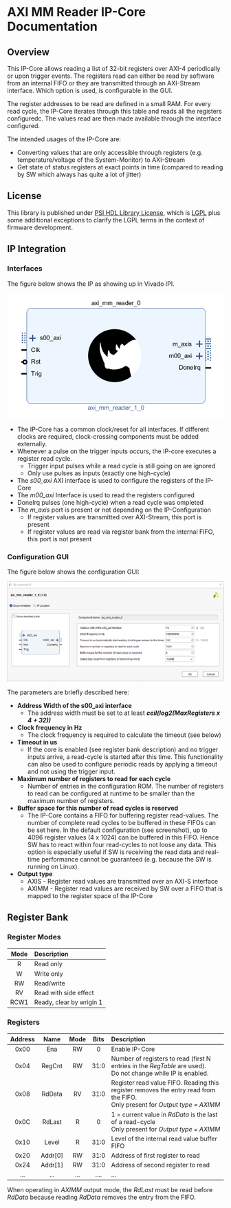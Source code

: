 # AXI MM Reader IP-Core Documentation

## Overview

This IP-Core allows reading a list of 32-bit registers over AXI-4 periodically or upon trigger events. The registers read can either be read by software from an internal FIFO or they are transmitted through an AXI-Stream interface. Which option is used, is configurable in the GUI.

The register addresses to be read are defined in a small RAM. For every read cycle, the IP-Core iterates through this table and reads all the registers configuredc. The values read are then made available through the interface configured.

The intended usages of the IP-Core are:
* Converting values that are only accessible through registers (e.g. temperature/voltage of the System-Monitor) to AXI-Stream
* Get state of status registers at exact points in time (compared to reading by SW which always has quite a lot of jitter)

## License
This library is published under [PSI HDL Library License](License.txt), which is [LGPL](LGPL2_1.txt) plus some additional exceptions to clarify the LGPL terms in the context of firmware development.

## IP Integration

### Interfaces

The figure below shows the IP as showing up in Vivado IPI.

![ipi-component](./pics/ipi-component.png)

* The IP-Core has a common clock/reset for all interfaces. If different clocks are required, clock-crossing components must be added externally.
* Whenever a pulse on the trigger inputs occurs, the IP-core executes a register read cycle.
  * Trigger input pulses while a read cycle is still going on are ignored
  * Only use pulses as inputs (exactly one high-cycle)
* The *s00\_axi* AXI interface is used to configure the registers of the IP-Core
* The *m00\_axi* Interface is used to read the registers configured
* DoneIrq pulses (one high-cycle) when a read cycle was ompleted
* The *m\_axis* port is present or not depending on the IP-Configuration
  * If register values are transmitted over AXI-Stream, this port is present
  * If register values are read via register bank from the internal FIFO, this port is not present

### Configuration GUI

The figure below shows the configuration GUI:

![ipi-gui](./pics/ipi-gui.png)

The parameters are briefly described here:
* **Address Width of the s00_axi interface**
  * The address width must be set to at least **_ceil(log2(MaxRegisters x 4 + 32))_** 
* **Clock frequency in Hz**
  * The clock frequency is required to calculate the timeout (see below)
* **Timeout in us**
  * If the core is enabled (see register bank description) and no trigger inputs arrive, a read-cycle is started after this time. This functionality can also be used to configure periodic reads by applying a timeout and not using the trigger input.
* **Maximum number of registers to read for each cycle**
  * Number of entries in the configuration ROM. The number of registers to read can be configured at runtime to be smaller than the maximum number of registers.
* **Buffer space for this number of read cycles is reserved**
  * The IP-Core contains a FIFO for buffering register read-values. The number of complete read cycles to be buffered in these FIFOs can be set here. In the default configuration (see screenshot), up to 4096 register values (4 x 1024) can be buffered in this FIFO. Hence SW has to react within four read-cycles to not loose any data. This option is especially useful if SW is receiving the read data and real-time performance cannot be guaranteed (e.g. because the SW is running on Linux).
* **Output type**
  * AXIS - Register read values are transmitted over an AXI-S interface
  * AXIMM - Register read values are received by SW over a FIFO that is mapped to the register space of the IP-Core

## Register Bank

### Register Modes

| Mode | Description              |
|:----:|:-------------------------|
| R    | Read only                |
| W    | Write only               |
| RW   | Read/write               |
| RV   | Read with side effect    |
| RCW1 | Ready, clear by wrigin 1 |

### Registers

| Address | Name   | Mode | Bits | Description |
|:-------:|:------:|:----:|:----:|:------------|
| 0x00    | Ena    | RW   | 0    | Enable IP-Core |
| 0x04    | RegCnt | RW   | 31:0 | Number of registers to read (first N entries in the *RegTable* are used).<br> Do not change while IP is enabled. |
| 0x08    | RdData | RV   | 31:0 | Register read value FIFO. Reading this register removes the entry read from the FIFO. <br> Only present for *Output type = AXIMM* |
| 0x0C    | RdLast | R    | 0    | 1 = current value in *RdData* is the last of a read-cycle<br> Only present for *Output type = AXIMM* |
| 0x10    | Level  | R    | 31:0 | Level of the internal read value buffer FIFO |
| 0x20    | Addr[0] | RW  | 31:0 | Address of first register to read |
| 0x24    | Addr[1] | RW  | 31:0 | Address of second register to read |
| ...     | ...     | ... |....  | ... |


When operating in *AXIMM* output mode, the *RdLast* must be read before *RdData* because reading *RdData* removes the entry from the FIFO.

 